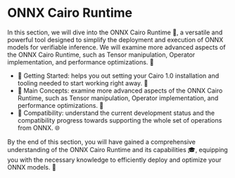 # ONNX Cairo Runtime

In this section, we will dive into the ONNX Cairo Runtime 🚀, a versatile and powerful tool designed to simplify the deployment and execution of ONNX models for verifiable inference. We will examine more advanced aspects of the ONNX Cairo Runtime, such as Tensor manipulation, Operator implementation, and performance optimizations. 🧠

- 🏁 Getting Started: helps you out setting your Cairo 1.0 installation and tooling needed to start working right away. 💼
- 📘 Main Concepts: examine more advanced aspects of the ONNX Cairo Runtime, such as Tensor manipulation, Operator implementation, and performance optimizations. 🔧
- 🔗 Compatibility: understand the current development status and the compatibility progress towards supporting the whole set of operations from ONNX. 🌐

By the end of this section, you will have gained a comprehensive understanding of the ONNX Cairo Runtime and its capabilities 🎓, equipping you with the necessary knowledge to efficiently deploy and optimize your ONNX models. 💪